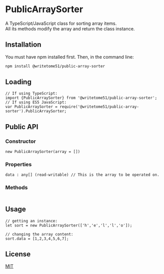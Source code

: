 # PublicArraySorter

A TypeScript/JavaScript class for sorting array items.  
All its methods modify the array and return the class instance.

## Installation

You must have npm installed first.  Then, in the command line:

```bash
npm install @writetome51/public-array-sorter
```

## Loading
```
// If using TypeScript:
import {PublicArraySorter} from '@writetome51/public-array-sorter';
// If using ES5 JavaScript:
var PublicArraySorter = require('@writetome51/public-array-sorter').PublicArraySorter;
```


## Public API

### Constructor
```
new PublicArraySorter(array = [])
```

### Properties

```
data : any[] (read-writable) // This is the array to be operated on.
```

### Methods

```

```



## Usage

```
// getting an instance:
let sort = new PublicArraySorter(['h','e','l','l','o']);

// changing the array content:
sort.data = [1,2,3,4,5,6,7];

```


## License
[MIT](https://choosealicense.com/licenses/mit/)